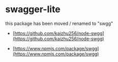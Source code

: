 swagger-lite
============
this package has been moved / renamed to "swgg"

- [https://github.com/kaizhu256/node-swgg](https://github.com/kaizhu256/node-swgg)

- [https://www.npmjs.com/package/swgg](https://www.npmjs.com/package/swgg)
